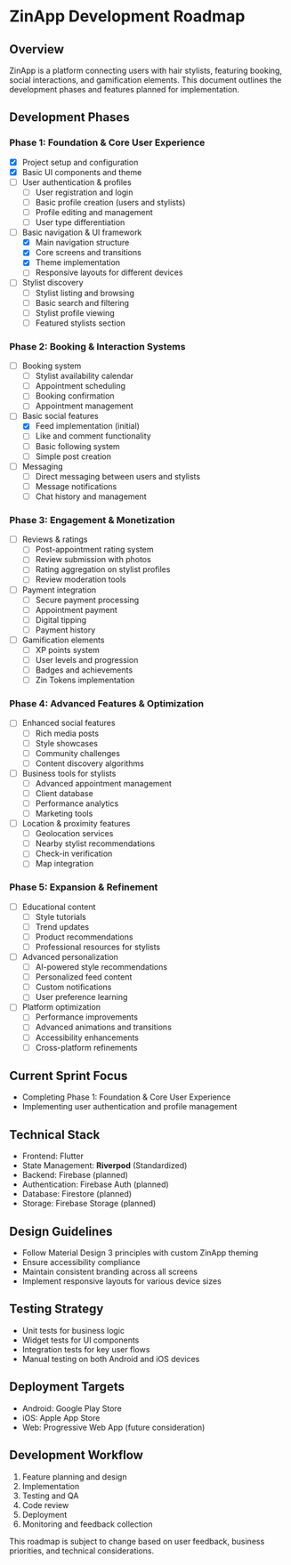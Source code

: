 # ZinApp Development Roadmap

## Overview
ZinApp is a platform connecting users with hair stylists, featuring booking, social interactions, and gamification elements. This document outlines the development phases and features planned for implementation.

## Development Phases

### Phase 1: Foundation & Core User Experience
- [x] Project setup and configuration
- [x] Basic UI components and theme
- [ ] User authentication & profiles
  - [ ] User registration and login
  - [ ] Basic profile creation (users and stylists)
  - [ ] Profile editing and management
  - [ ] User type differentiation
- [ ] Basic navigation & UI framework
  - [x] Main navigation structure
  - [x] Core screens and transitions
  - [x] Theme implementation
  - [ ] Responsive layouts for different devices
- [ ] Stylist discovery
  - [ ] Stylist listing and browsing
  - [ ] Basic search and filtering
  - [ ] Stylist profile viewing
  - [ ] Featured stylists section

### Phase 2: Booking & Interaction Systems
- [ ] Booking system
  - [ ] Stylist availability calendar
  - [ ] Appointment scheduling
  - [ ] Booking confirmation
  - [ ] Appointment management
- [ ] Basic social features
  - [x] Feed implementation (initial)
  - [ ] Like and comment functionality
  - [ ] Basic following system
  - [ ] Simple post creation
- [ ] Messaging
  - [ ] Direct messaging between users and stylists
  - [ ] Message notifications
  - [ ] Chat history and management

### Phase 3: Engagement & Monetization
- [ ] Reviews & ratings
  - [ ] Post-appointment rating system
  - [ ] Review submission with photos
  - [ ] Rating aggregation on stylist profiles
  - [ ] Review moderation tools
- [ ] Payment integration
  - [ ] Secure payment processing
  - [ ] Appointment payment
  - [ ] Digital tipping
  - [ ] Payment history
- [ ] Gamification elements
  - [ ] XP points system
  - [ ] User levels and progression
  - [ ] Badges and achievements
  - [ ] Zin Tokens implementation

### Phase 4: Advanced Features & Optimization
- [ ] Enhanced social features
  - [ ] Rich media posts
  - [ ] Style showcases
  - [ ] Community challenges
  - [ ] Content discovery algorithms
- [ ] Business tools for stylists
  - [ ] Advanced appointment management
  - [ ] Client database
  - [ ] Performance analytics
  - [ ] Marketing tools
- [ ] Location & proximity features
  - [ ] Geolocation services
  - [ ] Nearby stylist recommendations
  - [ ] Check-in verification
  - [ ] Map integration

### Phase 5: Expansion & Refinement
- [ ] Educational content
  - [ ] Style tutorials
  - [ ] Trend updates
  - [ ] Product recommendations
  - [ ] Professional resources for stylists
- [ ] Advanced personalization
  - [ ] AI-powered style recommendations
  - [ ] Personalized feed content
  - [ ] Custom notifications
  - [ ] User preference learning
- [ ] Platform optimization
  - [ ] Performance improvements
  - [ ] Advanced animations and transitions
  - [ ] Accessibility enhancements
  - [ ] Cross-platform refinements

## Current Sprint Focus
- Completing Phase 1: Foundation & Core User Experience
- Implementing user authentication and profile management

## Technical Stack
- Frontend: Flutter
- State Management: **Riverpod** (Standardized)
- Backend: Firebase (planned)
- Authentication: Firebase Auth (planned)
- Database: Firestore (planned)
- Storage: Firebase Storage (planned)

## Design Guidelines
- Follow Material Design 3 principles with custom ZinApp theming
- Ensure accessibility compliance
- Maintain consistent branding across all screens
- Implement responsive layouts for various device sizes

## Testing Strategy
- Unit tests for business logic
- Widget tests for UI components
- Integration tests for key user flows
- Manual testing on both Android and iOS devices

## Deployment Targets
- Android: Google Play Store
- iOS: Apple App Store
- Web: Progressive Web App (future consideration)

## Development Workflow
1. Feature planning and design
2. Implementation
3. Testing and QA
4. Code review
5. Deployment
6. Monitoring and feedback collection

This roadmap is subject to change based on user feedback, business priorities, and technical considerations.
